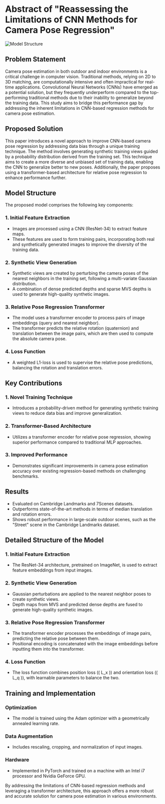 # Abstract of "Reassessing the Limitations of CNN Methods for Camera Pose Regression"

![Model Structure](path_to_your_image.png)

## Problem Statement

Camera pose estimation in both outdoor and indoor environments is a critical challenge in computer vision. Traditional methods, relying on 2D to 3D matching, are computationally intensive and often impractical for real-time applications. Convolutional Neural Networks (CNNs) have emerged as a potential solution, but they frequently underperform compared to the top-performing traditional methods due to their inability to generalize beyond the training data. This study aims to bridge this performance gap by addressing the inherent limitations in CNN-based regression methods for camera pose estimation.

## Proposed Solution

This paper introduces a novel approach to improve CNN-based camera pose regression by addressing data bias through a unique training technique. The method involves generating synthetic training views guided by a probability distribution derived from the training set. This technique aims to create a more diverse and unbiased set of training data, enabling the CNN to generalize better to new poses. Additionally, the paper proposes using a transformer-based architecture for relative pose regression to enhance performance further.

## Model Structure

The proposed model comprises the following key components:

### 1. Initial Feature Extraction

- Images are processed using a CNN (ResNet-34) to extract feature maps.
- These features are used to form training pairs, incorporating both real and synthetically generated images to improve the diversity of the training data.

### 2. Synthetic View Generation

- Synthetic views are created by perturbing the camera poses of the nearest neighbors in the training set, following a multi-variate Gaussian distribution.
- A combination of dense predicted depths and sparse MVS depths is used to generate high-quality synthetic images.

### 3. Relative Pose Regression Transformer

- The model uses a transformer encoder to process pairs of image embeddings (query and nearest neighbor).
- The transformer predicts the relative rotation (quaternion) and translation between the image pairs, which are then used to compute the absolute camera pose.

### 4. Loss Function

- A weighted L1-loss is used to supervise the relative pose predictions, balancing the rotation and translation errors.

## Key Contributions

### 1. Novel Training Technique

- Introduces a probability-driven method for generating synthetic training views to reduce data bias and improve generalization.

### 2. Transformer-Based Architecture

- Utilizes a transformer encoder for relative pose regression, showing superior performance compared to traditional MLP approaches.

### 3. Improved Performance

- Demonstrates significant improvements in camera pose estimation accuracy over existing regression-based methods on challenging benchmarks.

## Results

- Evaluated on Cambridge Landmarks and 7Scenes datasets.
- Outperforms state-of-the-art methods in terms of median translation and rotation errors.
- Shows robust performance in large-scale outdoor scenes, such as the "Street" scene in the Cambridge Landmarks dataset.

## Detailed Structure of the Model

### 1. Initial Feature Extraction

- The ResNet-34 architecture, pretrained on ImageNet, is used to extract feature embeddings from input images.

### 2. Synthetic View Generation

- Gaussian perturbations are applied to the nearest neighbor poses to create synthetic views.
- Depth maps from MVS and predicted dense depths are fused to generate high-quality synthetic images.

### 3. Relative Pose Regression Transformer

- The transformer encoder processes the embeddings of image pairs, predicting the relative pose between them.
- Positional encoding is concatenated with the image embeddings before inputting them into the transformer.

### 4. Loss Function

- The loss function combines position loss (\( L_x \)) and orientation loss (\( L_q \)), with learnable parameters to balance the two.

## Training and Implementation

### Optimization

- The model is trained using the Adam optimizer with a geometrically annealed learning rate.

### Data Augmentation

- Includes rescaling, cropping, and normalization of input images.

### Hardware

- Implemented in PyTorch and trained on a machine with an Intel i7 processor and Nvidia GeForce GPU.

By addressing the limitations of CNN-based regression methods and leveraging a transformer architecture, this approach offers a more robust and accurate solution for camera pose estimation in various environments.
